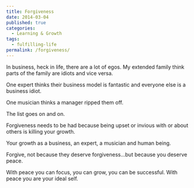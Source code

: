 ```yaml
---
title: Forgiveness
date: 2014-03-04
published: true
categories:
  - Learning & Growth
tags:
  - fulfilling-life
permalink: /forgiveness/
---
```

In business, heck in life, there are a lot of egos. My extended family think parts of the family are idiots and vice versa.

One expert thinks their business model is fantastic and everyone else is a business idiot.

One musician thinks a manager ripped them off.

The list goes on and on.

Forgiveness needs to be had because being upset or invious with or about others is killing your growth.

Your growth as a business, an expert, a musician and human being.

Forgive, not because they deserve forgiveness...but because you deserve peace.

With peace you can focus, you can grow, you can be successful. With peace you are your ideal self.